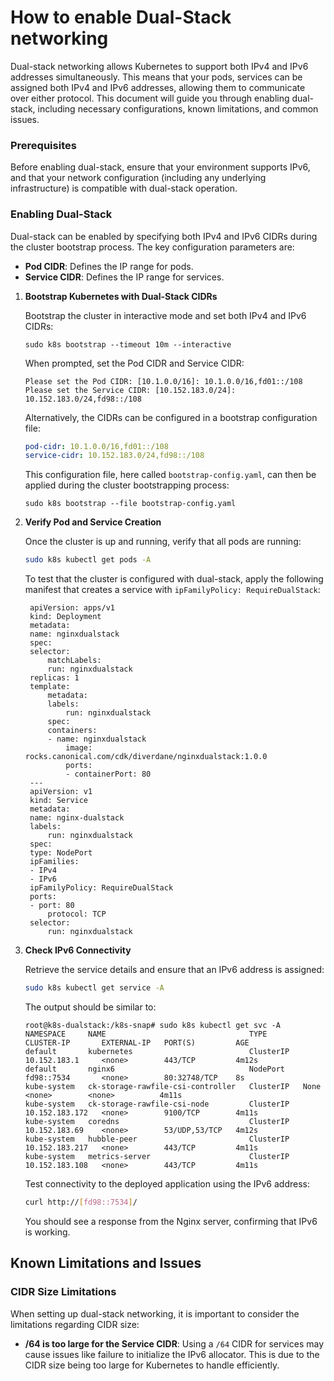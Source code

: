# How to enable Dual-Stack networking

Dual-stack networking allows Kubernetes to support both IPv4 and IPv6 addresses
simultaneously. This means that your pods, services can be assigned
both IPv4 and IPv6 addresses, allowing them to communicate over either protocol.
This document will guide you through enabling dual-stack, including necessary
configurations, known limitations, and common issues.

### Prerequisites

Before enabling dual-stack, ensure that your environment supports IPv6, and
that your network configuration (including any underlying infrastructure) is
compatible with dual-stack operation.

### Enabling Dual-Stack

Dual-stack can be enabled by specifying both IPv4 and IPv6 CIDRs during the
cluster bootstrap process. The key configuration parameters are:

- **Pod CIDR**: Defines the IP range for pods.
- **Service CIDR**: Defines the IP range for services.

1. **Bootstrap Kubernetes with Dual-Stack CIDRs**

   Bootstrap the cluster in interactive mode and set both IPv4 and
   IPv6 CIDRs:

   ```
   sudo k8s bootstrap --timeout 10m --interactive
   ```

   When prompted, set the Pod CIDR and Service CIDR:

   ```
   Please set the Pod CIDR: [10.1.0.0/16]: 10.1.0.0/16,fd01::/108
   Please set the Service CIDR: [10.152.183.0/24]: 10.152.183.0/24,fd98::/108
   ```

   Alternatively, the CIDRs can be configured in a bootstrap configuration file:

   ```yaml
   pod-cidr: 10.1.0.0/16,fd01::/108
   service-cidr: 10.152.183.0/24,fd98::/108
   ```

   This configuration file, here called `bootstrap-config.yaml`, can then be applied during the cluster bootstrapping process:
   ```
   sudo k8s bootstrap --file bootstrap-config.yaml
   ```

1. **Verify Pod and Service Creation**

   Once the cluster is up and running, verify that all pods are running:

   ```sh
   sudo k8s kubectl get pods -A
   ```

   To test that the cluster is configured with dual-stack, apply the following
   manifest that creates a service with `ipFamilyPolicy: RequireDualStack`:
   ```
    apiVersion: apps/v1
    kind: Deployment
    metadata:
    name: nginxdualstack
    spec:
    selector:
        matchLabels:
        run: nginxdualstack
    replicas: 1
    template:
        metadata:
        labels:
            run: nginxdualstack
        spec:
        containers:
        - name: nginxdualstack
            image: rocks.canonical.com/cdk/diverdane/nginxdualstack:1.0.0
            ports:
            - containerPort: 80
    ---
    apiVersion: v1
    kind: Service
    metadata:
    name: nginx-dualstack
    labels:
        run: nginxdualstack
    spec:
    type: NodePort
    ipFamilies:
    - IPv4
    - IPv6
    ipFamilyPolicy: RequireDualStack
    ports:
    - port: 80
        protocol: TCP
    selector:
        run: nginxdualstack

   ```

1. **Check IPv6 Connectivity**

   Retrieve the service details and ensure that an IPv6 address is assigned:

   ```sh
   sudo k8s kubectl get service -A
   ```

   The output should be similar to:
   ```
   root@k8s-dualstack:/k8s-snap# sudo k8s kubectl get svc -A
   NAMESPACE     NAME                                TYPE        CLUSTER-IP       EXTERNAL-IP   PORT(S)         AGE
   default       kubernetes                          ClusterIP   10.152.183.1     <none>        443/TCP         4m12s
   default       nginx6                              NodePort    fd98::7534       <none>        80:32748/TCP    8s
   kube-system   ck-storage-rawfile-csi-controller   ClusterIP   None             <none>        <none>          4m11s
   kube-system   ck-storage-rawfile-csi-node         ClusterIP   10.152.183.172   <none>        9100/TCP        4m11s
   kube-system   coredns                             ClusterIP   10.152.183.69    <none>        53/UDP,53/TCP   4m12s
   kube-system   hubble-peer                         ClusterIP   10.152.183.217   <none>        443/TCP         4m11s
   kube-system   metrics-server                      ClusterIP   10.152.183.108   <none>        443/TCP         4m11s
   ```

   Test connectivity to the deployed application using the IPv6 address:

   ```sh
   curl http://[fd98::7534]/
   ```

   You should see a response from the Nginx server, confirming that IPv6 is
   working.

## Known Limitations and Issues

### CIDR Size Limitations

When setting up dual-stack networking, it is important to consider the
limitations regarding CIDR size:

- **/64 is too large for the Service CIDR**: Using a `/64` CIDR for services
may cause issues like failure to initialize the IPv6 allocator. This is due
to the CIDR size being too large for Kubernetes to handle efficiently.
